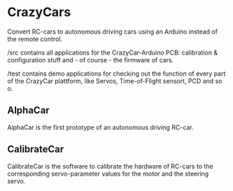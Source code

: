 # CrazyCars
Convert RC-cars to autonomous driving cars using an Arduino instead of the remote control.

/src contains all applications for the CrazyCar-Arduino PCB: calibration & configuration stuff and - of course - the firmware of cars.

/test contains demo applications for checking out the function of every part of the CrazyCar plattform, like Servos, Time-of-Flight sensort, PCD and so o.

## AlphaCar 
AlphaCar is the first prototype of an autonomous driving RC-car.

## CalibrateCar
CalibrateCar is the software to calibrate the hardware of RC-cars to the corresponding servo-parameter values for the motor and the steering servo.
